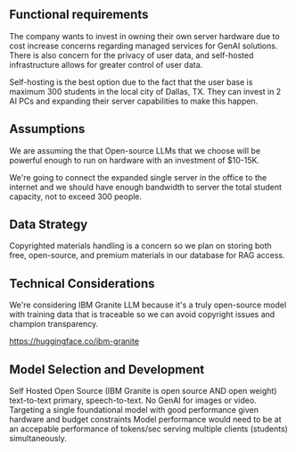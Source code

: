 ## Functional requirements

The company wants to invest in owning their own server hardware due to cost increase concerns regarding 
managed services for GenAI solutions. There is also concern for the privacy of user data, and self-hosted 
infrastructure allows for greater control of user data. 

Self-hosting is the best option due to the fact that the user base is maximum 300 students in the local city 
of Dallas, TX. They can invest in 2 AI PCs and expanding their server capabilities to make this happen. 

## Assumptions

We are assuming the that Open-source LLMs that we choose will be powerful enough to run on hardware with an 
investment of $10-15K. 

We're going to connect the expanded single server in the office to the internet and we should have enough bandwidth
to server the total student capacity, not to exceed 300 people. 

## Data Strategy

Copyrighted materials handling is a concern so we plan on storing both free, open-source, and premium materials in our 
database for RAG access. 



## Technical Considerations

We're considering IBM Granite LLM because it's a truly open-source model with training data that is traceable so we 
can avoid copyright issues and champion transparency. 

https://huggingface.co/ibm-granite

## Model Selection and Development

Self Hosted
Open Source (IBM Granite is open source AND open weight)
text-to-text primary, speech-to-text. No GenAI for images or video. 
Targeting a single foundational model with good performance given hardware and budget constraints
Model performance would need to be at an accepable performance of tokens/sec serving multiple clients (students) 
simultaneously.
